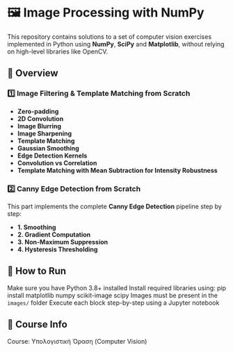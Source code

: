 # 🖼️ Image Processing with NumPy

This repository contains solutions to a set of computer vision exercises implemented in Python using **NumPy**, **SciPy** and **Matplotlib**, without relying on high-level libraries like OpenCV. 

## 📂 Overview

### 1️⃣ Image Filtering & Template Matching from Scratch

- **Zero-padding** 
- **2D Convolution** 
- **Image Blurring** 
- **Image Sharpening** 
- **Template Matching** 
- **Gaussian Smoothing**
- **Edge Detection Kernels**
- **Convolution vs Correlation**
- **Template Matching with Mean Subtraction for Intensity Robustness**

### 2️⃣ Canny Edge Detection from Scratch

This part implements the complete **Canny Edge Detection** pipeline step by step:
- **1. Smoothing**              
- **2. Gradient Computation**     
- **3. Non-Maximum Suppression**  
- **4. Hysteresis Thresholding**  

## 🚀 How to Run
Make sure you have Python 3.8+ installed
Install required libraries using: pip install matplotlib numpy scikit-image scipy
Images must be present in the `images/` folder
Execute each block step-by-step using a Jupyter notebook 

## 📘 Course Info
Course: Υπολογιστική Όραση (Computer Vision)

